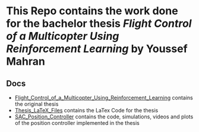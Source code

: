 # This Repo contains the work done for the bachelor thesis _Flight Control of a Multicopter Using Reinforcement Learning_ by **Youssef Mahran**
## Docs 
- [Flight_Control_of_a_Multicopter_Using_Reinforcement_Learning](Flight_Control_of_a_Multicopter_Using_Reinforcement_Learning) contains the original thesis
- [Thesis_LaTeX_Files](Thesis_LaTeX_Files) contains the LaTex Code for the thesis
- [SAC_Position_Controller](SAC_Position_Controller) contains the code, simulations, videos and plots of the position controller implemented in the thesis
